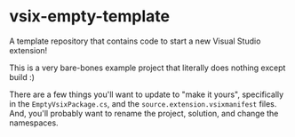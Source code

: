 # vsix-empty-template

A template repository that contains code to start a new Visual Studio extension!

This is a very bare-bones example project that literally does nothing except build :)

There are a few things you'll want to update to "make it yours", specifically in the `EmptyVsixPackage.cs`, and the `source.extension.vsixmanifest` files.  And, you'll probably want
to rename the project, solution, and change the namespaces.
